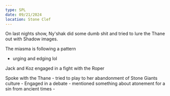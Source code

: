 ```yaml
---
type: SPL
date: 09/21/2024
location: Stone Clef
---
```


On last nights show, Ny'shak did some dumb shit and tried to lure the Thane out with Shadow images.

The miasma is following a pattern
- urging and edging lol

Jack and Koz engaged in a fight with the Roper

Spoke with the Thane
	- tried to play to her abandonment of Stone Giants culture
	- Engaged in a debate
		- mentioned something about atonement for a sin from ancient times
		- 